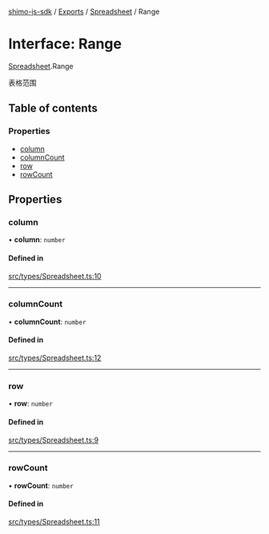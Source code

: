 [shimo-js-sdk](../README.md) / [Exports](../modules.md) / [Spreadsheet](../modules/Spreadsheet.md) / Range

# Interface: Range

[Spreadsheet](../modules/Spreadsheet.md).Range

表格范围

## Table of contents

### Properties

- [column](Spreadsheet.Range.md#column)
- [columnCount](Spreadsheet.Range.md#columncount)
- [row](Spreadsheet.Range.md#row)
- [rowCount](Spreadsheet.Range.md#rowcount)

## Properties

### column

• **column**: `number`

#### Defined in

[src/types/Spreadsheet.ts:10](https://github.com/shimohq/shimo-js-sdk/blob/7666570/src/types/Spreadsheet.ts#L10)

___

### columnCount

• **columnCount**: `number`

#### Defined in

[src/types/Spreadsheet.ts:12](https://github.com/shimohq/shimo-js-sdk/blob/7666570/src/types/Spreadsheet.ts#L12)

___

### row

• **row**: `number`

#### Defined in

[src/types/Spreadsheet.ts:9](https://github.com/shimohq/shimo-js-sdk/blob/7666570/src/types/Spreadsheet.ts#L9)

___

### rowCount

• **rowCount**: `number`

#### Defined in

[src/types/Spreadsheet.ts:11](https://github.com/shimohq/shimo-js-sdk/blob/7666570/src/types/Spreadsheet.ts#L11)
